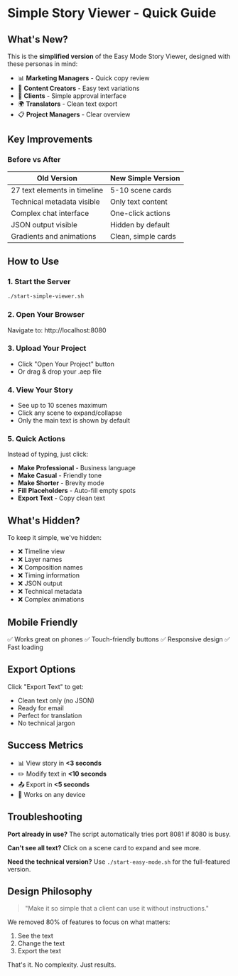 # Simple Story Viewer - Quick Guide

## What's New?

This is the **simplified version** of the Easy Mode Story Viewer, designed with these personas in mind:
- 📊 **Marketing Managers** - Quick copy review
- 🎨 **Content Creators** - Easy text variations  
- 👔 **Clients** - Simple approval interface
- 🌍 **Translators** - Clean text export
- 📋 **Project Managers** - Clear overview

## Key Improvements

### Before vs After

| Old Version | New Simple Version |
|------------|-------------------|
| 27 text elements in timeline | 5-10 scene cards |
| Technical metadata visible | Only text content |
| Complex chat interface | One-click actions |
| JSON output visible | Hidden by default |
| Gradients and animations | Clean, simple cards |

## How to Use

### 1. Start the Server
```bash
./start-simple-viewer.sh
```

### 2. Open Your Browser
Navigate to: http://localhost:8080

### 3. Upload Your Project
- Click "Open Your Project" button
- Or drag & drop your .aep file

### 4. View Your Story
- See up to 10 scenes maximum
- Click any scene to expand/collapse
- Only the main text is shown by default

### 5. Quick Actions
Instead of typing, just click:
- **Make Professional** - Business language
- **Make Casual** - Friendly tone
- **Make Shorter** - Brevity mode
- **Fill Placeholders** - Auto-fill empty spots
- **Export Text** - Copy clean text

## What's Hidden?

To keep it simple, we've hidden:
- ❌ Timeline view
- ❌ Layer names
- ❌ Composition names  
- ❌ Timing information
- ❌ JSON output
- ❌ Technical metadata
- ❌ Complex animations

## Mobile Friendly

✅ Works great on phones
✅ Touch-friendly buttons
✅ Responsive design
✅ Fast loading

## Export Options

Click "Export Text" to get:
- Clean text only (no JSON)
- Ready for email
- Perfect for translation
- No technical jargon

## Success Metrics

- 📊 View story in **<3 seconds**
- ✏️ Modify text in **<10 seconds**
- 📤 Export in **<5 seconds**
- 📱 Works on any device

## Troubleshooting

**Port already in use?**
The script automatically tries port 8081 if 8080 is busy.

**Can't see all text?**
Click on a scene card to expand and see more.

**Need the technical version?**
Use `./start-easy-mode.sh` for the full-featured version.

## Design Philosophy

> "Make it so simple that a client can use it without instructions."

We removed 80% of features to focus on what matters:
1. See the text
2. Change the text
3. Export the text

That's it. No complexity. Just results.